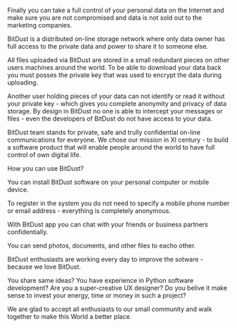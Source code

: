 Finally you can take a full control of your personal data on the Internet and make sure you are not compromised and data is not sold out to the marketing companies.

BitDust is a distributed on-line storage network where only data owner has full access to the private data and power to share it to someone else.

All files uploaded via BitDust are stored in a small redundant pieces on other users machines around the world. To be able to download your data back you must posses the private key that was used to encrypt the data during uploading.

Another user holding pieces of your data can not identify or read it without your private key - which gives you complete anonymity and privacy of data storage. By design in BitDust no one is able to intercept your messages or files - even the developers of BitDust do not have access to your data.

BitDust team stands for private, safe and trully confidential on-line communications for everyone. We chose our mission in XI century - to build a software product that will enable people around the world to have full control of own digital life.

How you can use BitDust?

You can install BitDust software on your personal computer or mobile device.

To register in the system you do not need to specify a mobile phone number or email address - everything is completely anonymous.

With BitDust app you can chat with your friends or business partners confidentially.

You can send photos, documents, and other files to eacho other.

BitDust enthusiasts are working every day to improve the sotware - because we love BitDust.

You share same ideas?
You have experience in Python software development?
Are you a super-creative UX designer?
Do you belive it make sense to invest your energy, time or money in such a project? 

We are glad to accept all enthusiasts to our small community and walk together to make this World a better place.
